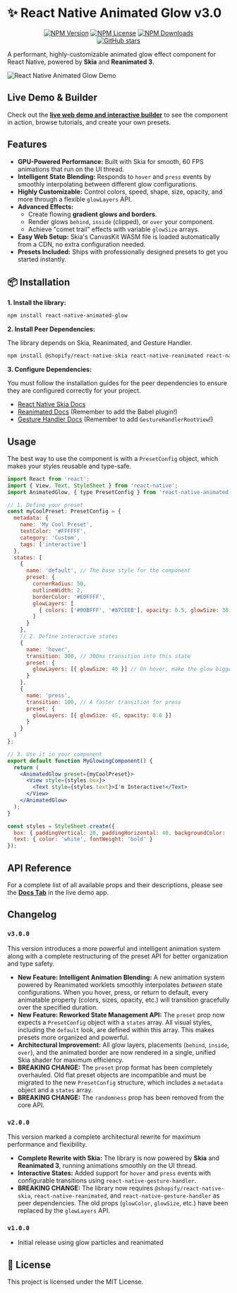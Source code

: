 # ✨ React Native Animated Glow v3.0

<div align="center">

[![NPM Version](https://img.shields.io/npm/v/react-native-animated-glow.svg)](https://www.npmjs.com/package/react-native-animated-glow)
[![NPM License](https://img.shields.io/npm/l/react-native-animated-glow.svg)](https://github.com/realimposter/react-native-animated-glow/blob/main/LICENSE)
[![NPM Downloads](https://img.shields.io/npm/dt/react-native-animated-glow.svg)](https://www.npmjs.com/package/react-native-animated-glow)
<br/>
<a href="https://github.com/realimposter/react-native-animated-glow">
  <img src="https://img.shields.io/github/stars/realimposter/react-native-animated-glow?style=social" alt="GitHub stars">
</a>

</div>

A performant, highly-customizable animated glow effect component for React Native, powered by **Skia** and **Reanimated 3**.

![React Native Animated Glow Demo](https://raw.githubusercontent.com/realimposter/react-native-animated-glow/main/assets/react-native-glow-demo.gif)

## Live Demo & Builder

Check out the **[live web demo and interactive builder](https://reactnativeglow.com/)** to see the component in action, browse tutorials, and create your own presets.

## Features

-   **GPU-Powered Performance:** Built with Skia for smooth, 60 FPS animations that run on the UI thread.
-   **Intelligent State Blending:** Responds to `hover` and `press` events by smoothly interpolating between different glow configurations.
-   **Highly Customizable:** Control colors, speed, shape, size, opacity, and more through a flexible `glowLayers` API.
-   **Advanced Effects:**
    -   Create flowing **gradient glows and borders**.
    -   Render glows `behind`, `inside` (clipped), or `over` your component.
    -   Achieve "comet trail" effects with variable `glowSize` arrays.
-   **Easy Web Setup:** Skia's CanvasKit WASM file is loaded automatically from a CDN, no extra configuration needed.
-   **Presets Included:** Ships with professionally designed presets to get you started instantly.

## 📦 Installation

**1. Install the library:**

```bash
npm install react-native-animated-glow
```

**2. Install Peer Dependencies:**

The library depends on Skia, Reanimated, and Gesture Handler.

```bash
npm install @shopify/react-native-skia react-native-reanimated react-native-gesture-handler
```

**3. Configure Dependencies:**

You must follow the installation guides for the peer dependencies to ensure they are configured correctly for your project.
- [React Native Skia Docs](https://shopify.github.io/react-native-skia/docs/getting-started/installation)
- [Reanimated Docs](https://docs.swmansion.com/react-native-reanimated/docs/fundamentals/getting-started/#installation) (Remember to add the Babel plugin!)
- [Gesture Handler Docs](https://docs.swmansion.com/react-native-gesture-handler/docs/fundamentals/installation) (Remember to add `GestureHandlerRootView`!)

## Usage

The best way to use the component is with a `PresetConfig` object, which makes your styles reusable and type-safe.

```jsx
import React from 'react';
import { View, Text, StyleSheet } from 'react-native';
import AnimatedGlow, { type PresetConfig } from 'react-native-animated-glow';

// 1. Define your preset
const myCoolPreset: PresetConfig = {
  metadata: { 
    name: 'My Cool Preset', 
    textColor: '#FFFFFF', 
    category: 'Custom',
    tags: ['interactive']
  },
  states: [
    {
      name: 'default', // The base style for the component
      preset: {
        cornerRadius: 50,
        outlineWidth: 2,
        borderColor: '#E0FFFF',
        glowLayers: [
          { colors: ['#00BFFF', '#87CEEB'], opacity: 0.5, glowSize: 30 },
        ]
      }
    },
    // 2. Define interactive states
    { 
      name: 'hover', 
      transition: 300, // 300ms transition into this state
      preset: { 
        glowLayers: [{ glowSize: 40 }] // On hover, make the glow bigger
      } 
    },
    { 
      name: 'press', 
      transition: 100, // A faster transition for press
      preset: { 
        glowLayers: [{ glowSize: 45, opacity: 0.6 }] 
      } 
    }
  ]
};

// 3. Use it in your component
export default function MyGlowingComponent() {
  return (
    <AnimatedGlow preset={myCoolPreset}>
      <View style={styles.box}>
        <Text style={styles.text}>I'm Interactive!</Text>
      </View>
    </AnimatedGlow>
  );
}

const styles = StyleSheet.create({
  box: { paddingVertical: 20, paddingHorizontal: 40, backgroundColor: '#222' },
  text: { color: 'white', fontWeight: 'bold' }
});
```

## API Reference

For a complete list of all available props and their descriptions, please see the **[Docs Tab](https://reactnativeglow.com/docs)** in the live demo app.

## Changelog

### `v3.0.0`
This version introduces a more powerful and intelligent animation system along with a complete restructuring of the preset API for better organization and type safety.

-   **New Feature: Intelligent Animation Blending:** A new animation system powered by Reanimated worklets smoothly interpolates *between* state configurations. When you hover, press, or return to default, every animatable property (colors, sizes, opacity, etc.) will transition gracefully over the specified duration.
-   **New Feature: Reworked State Management API:** The `preset` prop now expects a `PresetConfig` object with a `states` array. All visual styles, including the `default` look, are defined within this array. This makes presets more organized and powerful.
-   **Architectural Improvement:** All glow layers, placements (`behind`, `inside`, `over`), and the animated border are now rendered in a single, unified Skia shader for maximum efficiency.
-   **BREAKING CHANGE:** The `preset` prop format has been completely overhauled. Old flat preset objects are incompatible and must be migrated to the new `PresetConfig` structure, which includes a `metadata` object and a `states` array.
-   **BREAKING CHANGE:** The `randomness` prop has been removed from the core API.

### `v2.0.0`
This version marked a complete architectural rewrite for maximum performance and flexibility.

-   **Complete Rewrite with Skia:** The library is now powered by **Skia** and **Reanimated 3**, running animations smoothly on the UI thread.
-   **Interactive States:** Added support for `hover` and `press` events with configurable transitions using `react-native-gesture-handler`.
-   **BREAKING CHANGE:** The library now requires `@shopify/react-native-skia`, `react-native-reanimated`, and `react-native-gesture-handler` as peer dependencies. The old props (`glowColor`, `glowSize`, etc.) have been replaced by the `glowLayers` API.

### `v1.0.0`
-   Initial release using glow particles and reanimated

## 📜 License

This project is licensed under the MIT License.